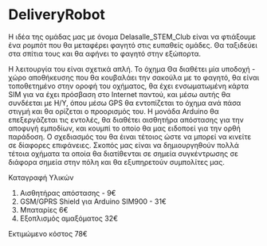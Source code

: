 # DeliveryRobot

Η ιδέα της ομάδας μας με όνομα Delasalle_STEM_Club είναι να φτιάξουμε ένα ρομπότ που θα μεταφέρει φαγητό στις ευπαθείς ομάδες. Θα ταξιδεύει στα σπίτια τους και θα αφήνει το φαγητό στην εξώπορτα.

Η λειτουργία του είναι σχετικά απλή. Το όχημα Θα διαθέτει μία υποδοχή - χώρο αποθήκευσης που θα κουβαλάει την σακούλα με το φαγητό, θα είναι τοποθετημένο στην οροφή του οχήματος, θα έχει ενσωματωμένη κάρτα SIM  για να έχει πρόσβαση στο Internet παντού, και μέσω αυτής θα συνδέεται με Η/Υ, όπου μέσω GPS θα εντοπίζεται το όχημα ανά πάσα στιγμή και θα ορίζεται ο προορισμός του. Η μονάδα Arduino θα επεξεργάζεται τις εντολές, θα διαθέτει αισθητήρα απόστασης για την αποφυγή εμποδίων,  και κουμπί το οποίο θα μας ειδοποεί για την ορθή παράδοση. Ο σχεδιασμός του θα έιναι τέτοιος ώστε να μπορεί να κινείτε σε δίαφορες επιφάνειες. Σκοπός μας είναι να δημιουργηθούν πολλά τέτοια οχήματα τα οποία θα διατίθενται σε σημεία συγκέντρωσης σε διάφορα σημεία στην πόλη και θα εξυπηρετούν συμπολίτες μας.

Καταγραφή Υλικών

1. Αισθητήρας απόστασης  - 9€
2. GSM/GPRS Shield για Arduino SIM900  - 31€
3. Μπαταρίες 6€
4. Εξοπλισμός αμαξόματος 32€


Εκτιμώμενο κόστος 78€
